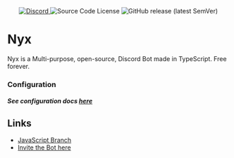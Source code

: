 <div align="center">
  <a href="https://discord.gg/YNppjePpje">
    <img alt="Discord" src="https://img.shields.io/discord/960537938809200650?label=support%20server&logo=discord">
   </a>
   <img alt="Source Code License" src="https://img.shields.io/github/license/nyx-team/nyx">
   <img alt="GitHub release (latest SemVer)" src="https://img.shields.io/github/v/release/nyx-team/nyx?logo=GitHub&sort=semver">
</div>

# Nyx

Nyx is a Multi-purpose, open-source, Discord Bot made in TypeScript.
Free forever.

### Configuration

##### See configuration docs [here](./docs/Configuration.md)

## Links

- [JavaScript Branch](https://github.com/nyx-team/nyx/tree/main)
- [Invite the Bot here](https://discord.com/oauth2/authorize?client_id=960533661109878805&scope=bot%20applications.commands&permissions=545394261246)
